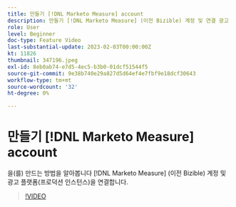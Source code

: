 ```yaml
---
title: 만들기 [!DNL Marketo Measure] account
description: 만들기 [!DNL Marketo Measure] (이전 Bizible) 계정 및 연결 광고 플랫폼(프로덕션 인스턴스).
role: User
level: Beginner
doc-type: Feature Video
last-substantial-update: 2023-02-03T00:00:00Z
kt: 11826
thumbnail: 347196.jpeg
exl-id: 8eb0ab74-e7d5-4ec5-b3b0-01dcf51544f5
source-git-commit: 9e38b740e29a827d5d64ef4e7fbf9e18dcf30643
workflow-type: tm+mt
source-wordcount: '32'
ht-degree: 0%

---
```


# 만들기 [!DNL Marketo Measure] account

을(를) 만드는 방법을 알아봅니다 [!DNL Marketo Measure] (이전 Bizible) 계정 및 광고 플랫폼(프로덕션 인스턴스)을 연결합니다.

>[!VIDEO](https://video.tv.adobe.com/v/347196/?quality=12&learn=on)
